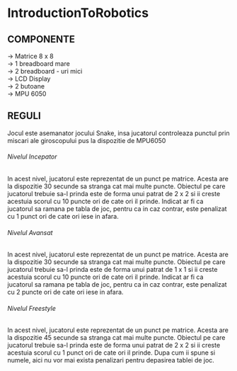 # IntroductionToRobotics

## COMPONENTE

→ Matrice 8 x 8 </br>
→ 1 breadboard mare </br>
→ 2 breadboard - uri mici </br>
→ LCD Display </br>
→ 2 butoane </br>
→ MPU 6050 </br>

## REGULI

Jocul este asemanator jocului Snake, insa jucatorul controleaza punctul prin miscari ale giroscopului pus la dispozitie de MPU6050

###### Nivelul Incepator

In acest nivel, jucatorul este reprezentat de un punct pe matrice. Acesta are la dispozitie 30 secunde sa stranga cat mai multe puncte. Obiectul pe care jucatorul trebuie sa-l prinda este de forma unui patrat de 2 x 2 si ii creste acestuia scorul cu 10 puncte ori de cate ori il prinde. Indicat ar fi ca jucatorul sa ramana pe tabla de joc, pentru ca in caz contrar, este penalizat cu 1 punct ori de cate ori iese in afara.

###### Nivelul Avansat

In acest nivel, jucatorul este reprezentat de un punct pe matrice. Acesta are la dispozitie 30 secunde sa stranga cat mai multe puncte. Obiectul pe care jucatorul trebuie sa-l prinda este de forma unui patrat de 1 x 1 si ii creste acestuia scorul cu 10 puncte ori de cate ori il prinde. Indicat ar fi ca jucatorul sa ramana pe tabla de joc, pentru ca in caz contrar, este penalizat cu 2 puncte ori de cate ori iese in afara.

###### Nivelul Freestyle

In acest nivel, jucatorul este reprezentat de un punct pe matrice. Acesta are la dispozitie 45 secunde sa stranga cat mai multe puncte. Obiectul pe care jucatorul trebuie sa-l prinda este de forma unui patrat de 2 x 2 si ii creste acestuia scorul cu 1 punct ori de cate ori il prinde. Dupa cum ii spune si numele, aici nu vor mai exista penalizari pentru depasirea tablei de joc.
